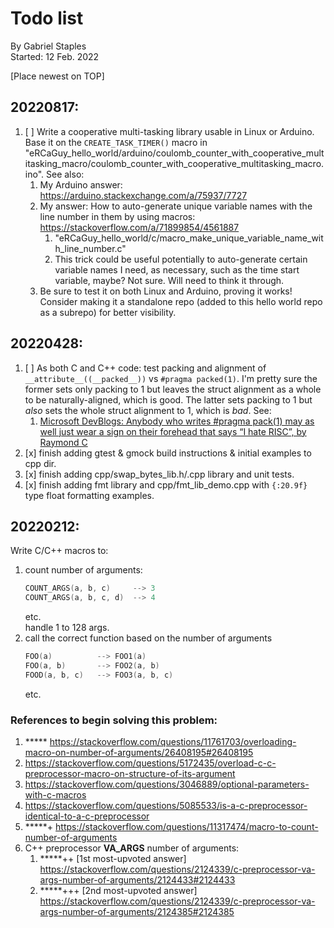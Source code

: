 
# Todo list

By Gabriel Staples  
Started: 12 Feb. 2022


[Place newest on TOP]


## 20220817:
1. [ ] Write a cooperative multi-tasking library usable in Linux or Arduino. Base it on the `CREATE_TASK_TIMER()` macro in "eRCaGuy_hello_world/arduino/coulomb_counter_with_cooperative_multitasking_macro/coulomb_counter_with_cooperative_multitasking_macro.ino". See also:
    1. My Arduino answer: https://arduino.stackexchange.com/a/75937/7727
    1. My answer: How to auto-generate unique variable names with the line number in them by using macros: https://stackoverflow.com/a/71899854/4561887
        1. "eRCaGuy_hello_world/c/macro_make_unique_variable_name_with_line_number.c"
        1. This trick could be useful potentially to auto-generate certain variable names I need, as necessary, such as the time start variable, maybe? Not sure. Will need to think it through.
    1. Be sure to test it on both Linux and Arduino, proving it works! Consider making it a standalone repo (added to this hello world repo as a subrepo) for better visibility.


## 20220428:
1. [ ] As both C and C++ code: test packing and alignment of `__attribute__((__packed__))` vs `#pragma packed(1)`. I'm pretty sure the former sets only packing to 1 but leaves the struct alignment as a whole to be naturally-aligned, which is good. The latter sets packing to 1 but _also_ sets the whole struct alignment to 1, which is _bad_. See: 
    1. [Microsoft DevBlogs: Anybody who writes #pragma pack(1) may as well just wear a sign on their forehead that says “I hate RISC”, by Raymond C](https://devblogs.microsoft.com/oldnewthing/20200103-00/?p=103290)
1. [x] finish adding gtest & gmock build instructions & initial examples to cpp dir.
1. [x] finish adding cpp/swap_bytes_lib.h/.cpp library and unit tests.
1. [x] finish adding fmt library and cpp/fmt_lib_demo.cpp with `{:20.9f}` type float formatting examples.


## 20220212:

Write C/C++ macros to:
1. count number of arguments:
    ```cpp
    COUNT_ARGS(a, b, c)     --> 3
    COUNT_ARGS(a, b, c, d)  --> 4
    ```
    etc.  
    handle 1 to 128 args.  
2. call the correct function based on the number of arguments
    ```cpp
    FOO(a)          --> FOO1(a)
    FOO(a, b)       --> FOO2(a, b)
    FOOD(a, b, c)   --> FOO3(a, b, c)
    ```
    etc.

### References to begin solving this problem:
1. ***** https://stackoverflow.com/questions/11761703/overloading-macro-on-number-of-arguments/26408195#26408195
1. https://stackoverflow.com/questions/5172435/overload-c-c-preprocessor-macro-on-structure-of-its-argument
1. https://stackoverflow.com/questions/3046889/optional-parameters-with-c-macros
1. https://stackoverflow.com/questions/5085533/is-a-c-preprocessor-identical-to-a-c-preprocessor
1. *****+ https://stackoverflow.com/questions/11317474/macro-to-count-number-of-arguments
1. C++ preprocessor __VA_ARGS__ number of arguments:
    1. *****++ [1st most-upvoted answer] https://stackoverflow.com/questions/2124339/c-preprocessor-va-args-number-of-arguments/2124433#2124433
    1. *****+++ [2nd most-upvoted answer] https://stackoverflow.com/questions/2124339/c-preprocessor-va-args-number-of-arguments/2124385#2124385
